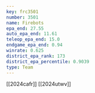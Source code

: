 ```yaml
---
key: frc3501
number: 3501
name: Firebots
epa_end: 27.55
auto_epa_end: 11.61
teleop_epa_end: 15.0
endgame_epa_end: 0.94
winrate: 0.625
district_epa_rank: 173
district_epa_percentile: 0.9039
type: Team
---
```

[[2024cafr]]
[[2024utwv]]
